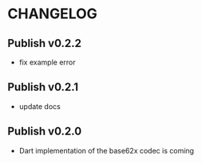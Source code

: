 # CHANGELOG

## Publish v0.2.2

- fix example error

## Publish v0.2.1

- update docs

## Publish v0.2.0

- Dart implementation of the base62x codec is coming
